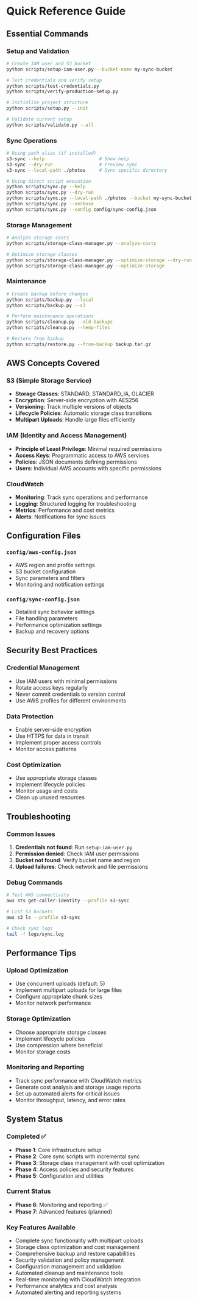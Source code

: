 # Quick Reference Guide

## Essential Commands

### Setup and Validation
```bash
# Create IAM user and S3 bucket
python scripts/setup-iam-user.py --bucket-name my-sync-bucket

# Test credentials and verify setup
python scripts/test-credentials.py
python scripts/verify-production-setup.py

# Initialize project structure
python scripts/setup.py --init

# Validate current setup
python scripts/validate.py --all
```

### Sync Operations
```bash
# Using path alias (if installed)
s3-sync --help                    # Show help
s3-sync --dry-run                 # Preview sync
s3-sync --local-path ./photos     # Sync specific directory

# Using direct script execution
python scripts/sync.py --help
python scripts/sync.py --dry-run
python scripts/sync.py --local-path ./photos --bucket my-sync-bucket
python scripts/sync.py --verbose
python scripts/sync.py --config config/sync-config.json
```

### Storage Management
```bash
# Analyze storage costs
python scripts/storage-class-manager.py --analyze-costs

# Optimize storage classes
python scripts/storage-class-manager.py --optimize-storage --dry-run
python scripts/storage-class-manager.py --optimize-storage
```

### Maintenance
```bash
# Create backup before changes
python scripts/backup.py --local
python scripts/backup.py --s3

# Perform maintenance operations
python scripts/cleanup.py --old-backups
python scripts/cleanup.py --temp-files

# Restore from backup
python scripts/restore.py --from-backup backup.tar.gz
```



## AWS Concepts Covered

### S3 (Simple Storage Service)
- **Storage Classes**: STANDARD, STANDARD_IA, GLACIER
- **Encryption**: Server-side encryption with AES256
- **Versioning**: Track multiple versions of objects
- **Lifecycle Policies**: Automatic storage class transitions
- **Multipart Uploads**: Handle large files efficiently

### IAM (Identity and Access Management)
- **Principle of Least Privilege**: Minimal required permissions
- **Access Keys**: Programmatic access to AWS services
- **Policies**: JSON documents defining permissions
- **Users**: Individual AWS accounts with specific permissions

### CloudWatch
- **Monitoring**: Track sync operations and performance
- **Logging**: Structured logging for troubleshooting
- **Metrics**: Performance and cost metrics
- **Alerts**: Notifications for sync issues

## Configuration Files

### `config/aws-config.json`
- AWS region and profile settings
- S3 bucket configuration
- Sync parameters and filters
- Monitoring and notification settings

### `config/sync-config.json`
- Detailed sync behavior settings
- File handling parameters
- Performance optimization settings
- Backup and recovery options

## Security Best Practices

### Credential Management
- Use IAM users with minimal permissions
- Rotate access keys regularly
- Never commit credentials to version control
- Use AWS profiles for different environments

### Data Protection
- Enable server-side encryption
- Use HTTPS for data in transit
- Implement proper access controls
- Monitor access patterns

### Cost Optimization
- Use appropriate storage classes
- Implement lifecycle policies
- Monitor usage and costs
- Clean up unused resources

## Troubleshooting

### Common Issues
1. **Credentials not found**: Run `setup-iam-user.py`
2. **Permission denied**: Check IAM user permissions
3. **Bucket not found**: Verify bucket name and region
4. **Upload failures**: Check network and file permissions

### Debug Commands
```bash
# Test AWS connectivity
aws sts get-caller-identity --profile s3-sync

# List S3 buckets
aws s3 ls --profile s3-sync

# Check sync logs
tail -f logs/sync.log
```

## Performance Tips

### Upload Optimization
- Use concurrent uploads (default: 5)
- Implement multipart uploads for large files
- Configure appropriate chunk sizes
- Monitor network performance

### Storage Optimization
- Choose appropriate storage classes
- Implement lifecycle policies
- Use compression where beneficial
- Monitor storage costs

### Monitoring and Reporting
- Track sync performance with CloudWatch metrics
- Generate cost analysis and storage usage reports
- Set up automated alerts for critical issues
- Monitor throughput, latency, and error rates

## System Status

### Completed ✅
- **Phase 1**: Core infrastructure setup
- **Phase 2**: Core sync scripts with incremental sync
- **Phase 3**: Storage class management with cost optimization
- **Phase 4**: Access policies and security features
- **Phase 5**: Configuration and utilities

### Current Status
- **Phase 6**: Monitoring and reporting ✅
- **Phase 7**: Advanced features (planned)

### Key Features Available
- Complete sync functionality with multipart uploads
- Storage class optimization and cost management
- Comprehensive backup and restore capabilities
- Security validation and policy management
- Configuration management and validation
- Automated cleanup and maintenance tools
- Real-time monitoring with CloudWatch integration
- Performance analytics and cost analysis
- Automated alerting and reporting systems 